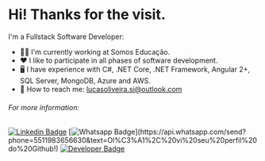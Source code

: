 # Hi! Thanks for the visit.

I'm a Fullstack Software Developer:
  
- :man_technologist: I'm currently working at Somos Educação.
- :heart: I like to participate in all phases of software development.
- :desktop_computer: I have experience with C#, .NET Core, .NET Framework, Angular 2+, SQL Server, MongoDB, Azure and AWS.
- :email: How to reach me: lucasoliveira.si@outlook.com

  
###### For more information:

[![Linkedin Badge](https://img.shields.io/badge/-LinkedIn-blue?style=flat-square&logo=Linkedin&logoColor=white&link=https://www.linkedin.com/in/lucas-oliveira-91a27716a/)](https://www.linkedin.com/in/lucas-oliveira-91a27716a/)
[![Whatsapp Badge](https://img.shields.io/badge/-Whatsapp-4CA143?style=flat-square&labelColor=4CA143&logo=whatsapp&logoColor=white&link=https://api.whatsapp.com/send?phone=5511983656630&text=Ol%C3%A1%2C%20vi%20seu%20perfil%20do%20Github!)](https://api.whatsapp.com/send?phone=5511983656630&text=Ol%C3%A1%2C%20vi%20seu%20perfil%20do%20Github!)
[![Developer Badge](https://img.shields.io/badge/-Portfolio-black?style=flat-square&logo=Dev&logoColor=white&link=https://https://devlucasoliveira.com/)](https://devlucasoliveira.com/)
